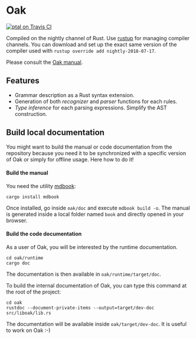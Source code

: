 # Oak

[![ptal on Travis CI][travis-image]][travis]

[travis-image]: https://travis-ci.org/ptal/oak.png
[travis]: https://travis-ci.org/ptal/oak

Compiled on the nightly channel of Rust. Use [rustup](http://www.rustup.rs) for managing compiler channels.
You can download and set up the exact same version of the compiler used with `rustup override add nightly-2018-07-17`.

Please consult the [Oak manual](http://hyc.io/oak).

## Features

* Grammar description as a Rust syntax extension.
* Generation of both *recognizer* and *parser* functions for each rules.
* *Type inference* for each parsing expressions. Simplify the AST construction.

## Build local documentation

You might want to build the manual or code documentation from the repository because you need it to be synchronized with a specific version of Oak or simply for offline usage. Here how to do it!

#### Build the manual

You need the utility [mdbook](https://rust-lang-nursery.github.io/mdBook/):

```
cargo install mdbook
```

Once installed, go inside `oak/doc` and execute `mdbook build -o`.
The manual is generated inside a local folder named `book` and directly opened in your browser.

#### Build the code documentation

As a user of Oak, you will be interested by the runtime documentation.

```
cd oak/runtime
cargo doc
```

The documentation is then available in `oak/runtime/target/doc`.

To build the internal documentation of Oak, you can type this command at the root of the project:

```
cd oak
rustdoc --document-private-items --output=target/dev-doc src/liboak/lib.rs
```

The documentation will be available inside `oak/target/dev-doc`.
It is useful to work on Oak :-)
